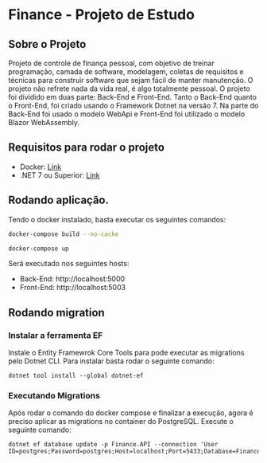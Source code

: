 # Finance - Projeto de Estudo

## Sobre o Projeto
<p>Projeto de controle de finança pessoal, com objetivo de treinar programação, camada de software, modelagem, coletas de requisitos e técnicas para construir software que sejam fácil de manter manutenção. O projeto não refrete nada da vida real, é algo totalmente pessoal. O projeto foi dividido em duas parte: Back-End e Front-End. Tanto o Back-End quanto o Front-End, foi criado usando o Framework Dotnet na versão 7. Na parte do Back-End foi usado o modelo WebApi e Front-End foi utilizado o modelo Blazor WebAssembly.</p>

## Requisitos para rodar o projeto

* Docker: [Link](https://www.docker.com/products/docker-desktop/)
* .NET 7 ou Superior: [Link](https://dotnet.microsoft.com/en-us/download)

## Rodando aplicação.
<p>Tendo o docker instalado, basta executar os seguintes comandos: </p>

```bash
docker-compose build --no-cache
```

```bash
docker-compose up
```
<p>Será executado nos seguintes hosts: </p>

* Back-End: http://localhost:5000
* Front-End: http://localhost:5003

## Rodando migration

### Instalar a ferramenta EF 
<p>Instale o Entity Framewrok Core Tools para pode executar as migrations pelo Dotnet CLI. Para instalar basta rodar o seguinte comando: </p>

```
dotnet tool install --global dotnet-ef
```

### Executando Migrations
<p>Após rodar o comando do docker compose e finalizar a execução, agora é preciso aplicar as migrations no container do PostgreSQL. Execute o seguinte comando: </p>

```
dotnet ef database update -p Finance.API --connection 'User ID=postgres;Password=postgres;Host=localhost;Port=5433;Database=FinanceiroAPI'
```
